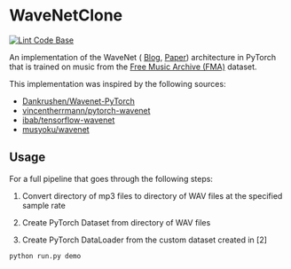 # WaveNetClone

[![Lint Code Base](https://github.com/garrettgibo/WaveNetClone/actions/workflows/linter.yml/badge.svg)](https://github.com/garrettgibo/WaveNetClone/actions/workflows/linter.yml)

An implementation of the WaveNet (
[Blog](https://deepmind.com/blog/article/wavenet-generative-model-raw-audio),
[Paper](https://arxiv.org/abs/1609.03499))
architecture in PyTorch that is trained on music from the [Free Music Archive (FMA)](https://github.com/mdeff/fma) dataset.

This implementation was inspired by the following sources:

- [Dankrushen/Wavenet-PyTorch](https://github.com/Dankrushen/Wavenet-PyTorch)
- [vincentherrmann/pytorch-wavenet](https://github.com/vincentherrmann/pytorch-wavenet)
- [ibab/tensorflow-wavenet](https://github.com/ibab/tensorflow-wavenet)
- [musyoku/wavenet](https://github.com/musyoku/wavenet)

## Usage

For a full pipeline that goes through the following steps:

1. Convert directory of mp3 files to directory of WAV files at the specified
sample rate

2. Create PyTorch Dataset from directory of WAV files

3. Create PyTorch DataLoader from the custom dataset created in [2]

```sh
python run.py demo
```
